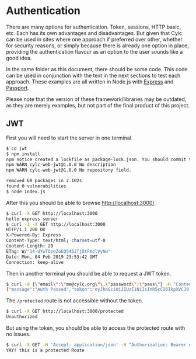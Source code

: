 # Authentication

There are many options for authentication. Token, sessions, HTTP basic, etc.
Each has its own advantages and disadvantages. But given that Cylc can be
used in sites where one approach if preferred over other, whether for security
reasons, or simply because there is already one option in place, providing
the authentication flavour as an option to the user sounds like a good idea.

In the same folder as this document, there should be some code. This code
can be used in conjunction with the text in the next sections to test each
approach. These examples are all written in Node.js with
[Express](https://expressjs.com/) and [Passport](http://www.passportjs.org/).

Please note that the version of these framework/libraries may be outdated, as
they are merely examples, but not part of the final product of this project.

## JWT

First you will need to start the server in one terminal.

```bash
$ cd jwt
$ npm install
npm notice created a lockfile as package-lock.json. You should commit this file.
npm WARN cylc-web-jwt@1.0.0 No description
npm WARN cylc-web-jwt@1.0.0 No repository field.

removed 68 packages in 2.102s
found 0 vulnerabilities
$ node index.js
```

After this you should be able to browse [http://localhost:3000/](http://localhost:3000/).

```bash
$ curl -X GET http://localhost:3000
hello express server
$ curl -I -X GET http://localhost:3000
HTTP/1.1 200 OK
X-Powered-By: Express
Content-Type: text/html; charset=utf-8
Content-Length: 20
ETag: W/"14-UYwTOzeZoEQ545iTjDtFKolVyNw"
Date: Mon, 04 Feb 2019 23:53:42 GMT
Connection: keep-alive
```

Then in another terminal you should be able to request a JWT token.

```bash
$ curl -d {\"email\":\"me@cylc.org\"\,\"password\":\"pass\"} -H "Content-Type: application/json" -X POST "http://localhost:3000/login"
{"message":"Auth Passed","token":"eyJhbGciOiJIUzI1NiIsInR5cCI6IkpXVCJ9.eyJlbWFpbCI6Im1lQGN5bGMub3JnIiwiaWF0IjoxNTQ5MzI0MDMzLCJleHAiOjE1NDkzMjQxNTN9.lP-4HHLPJWox_nDT9WqX9b7Jvc_8iksZDCiM1e2fd_g"}
```

The `/protected` route is not accessible without the token.

```bash
$ curl -X GET http://localhost:3000/protected
Unauthorized
```

But using the token, you should be able to access the protected route with no issues.

```bash
$ curl -X GET -H 'Accept: application/json' -H "Authorization: Bearer eyJhbGciOiJIUzI1NiIsInR5cCI6IkpXVCJ9.eyJlbWFpbCI6Im1lQGN5bGMub3JnIiwiaWF0IjoxNTQ5MzI0OTgxLCJleHAiOjE1NDkzMjUxMDF9.2XZx39QeIKyhP8LVyO0E58HBZdKhYQfAUjy0XG_8bew" http://localhost:3000/protected
YAY! this is a protected Route
```


